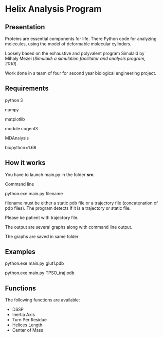 # Helix Analysis Program

## Presentation


Proteins are essential components for life. There 
Python code for analyzing molecules, using the model of deformable molecular cylinders.

Loosely based on the exhaustive and polyvalent program Simulaid by Mihaly Mezei (*Simulaid: a simulation facilitator and analysis program, 2010*).

Work done in a team of four for second year biological engineering project.

## Requirements

python 3

numpy

matplotlib

module cogent3

MDAnalysis

biopython=1.68 


## How it works

You have to launch main.py in the folder **src**.

Command line

python.exe main.py filename

filename must be either a static pdb file or a trajectory file (concatenation of pdb files). The program detects if it is a trajectory or static file.

Please be patient with trajectory file.

The output are several graphs along with command line output.

The graphs are saved in same folder

## Examples

python.exe main.py glut1.pdb 

python.exe main.py TPSO_traj.pdb

## Functions

The following functions are available:

- DSSP
- Inertia Axis
- Turn Per Residue
- Helices Length
- Center of Mass
